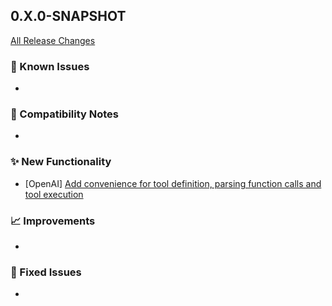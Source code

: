 ## 0.X.0-SNAPSHOT

[All Release Changes](https://github.com/SAP/ai-sdk-java/releases/)

### 🚧 Known Issues

-

### 🔧 Compatibility Notes

-

### ✨ New Functionality

- [OpenAI] [Add convenience for tool definition, parsing function calls and tool execution](https://sap.github.io/ai-sdk/docs/java/foundation-models/openai/chat-completion#executing-tool-calls)

### 📈 Improvements

-

### 🐛 Fixed Issues

-
